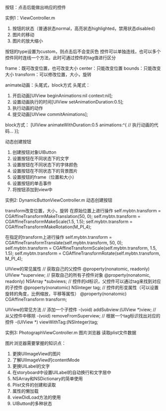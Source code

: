 按钮：点击后能做出响应的控件

实例1：ViewController.m
1. 按钮的状态（普通状态normal，高亮状态highlighted，禁用状态disabled）
2. 图片的移动
3. 图片的放大缩小

按钮的type设置为custom，则点击后不会变灰色
控件可以单独连线，也可以多个控件同时连线一个方法，此时可通过控件的tag值进行区分

frame：既可改变位置，也可改变大小
center：只能改变位置
bounds：只能改变大小
transform：可以修改位置，大小，旋转

animate动画：头尾式，block方式
头尾式：
1. 开启动画[UIView beginAnimations:nil context:nil];
2. 设置动画执行的时间[UIView setAnimationDuration:0.5];
3. 执行动画的动作
4. 提交动画[UIView commitAnimations];

block方式：
[UIView animateWithDuration:0.5 animations:^{
// 执行动画的代码...
}];

动态创建按钮
1. 创建按钮对象UIButton
2. 设置按钮在不同状态下的文字
3. 设置按钮在不同状态下的字体颜色
4. 设置按钮在不同状态下的背景图片
5. 设置按钮的frame（位置和大小）
6. 设置按钮的单击事件
7. 将按钮添加到view中

实例2: DynamicButtonViewController.m
动态创建按钮

transform改变位置，大小，旋转
在原始位置上进行操作
self.mybtn.transform = CGAffineTransformMakeTranslation(50, 0);
self.mybtn.transform = CGAffineTransformMakeScale(1.5, 1.5);
self.mybtn.transform = CGAffineTransformMakeRotation(M_PI_4);

在指定的transform上进行操作
self.mybtn.transform = CGAffineTransformTranslate(self.mybtn.transform, 50, 0);
self.mybtn.transform = CGAffineTransformScale(self.mybtn.transform, 1.5, 1.5);
self.mybtn.transform = CGAffineTransformRotate(self.mybtn.transform, M_PI_4);

UIView的常见属性
// 获取自己的父控件
@property(nonatomic, readonly) UIView *superview;
// 获取自己的所有子控件对象
@property(nonatomic, readonly) NSArray *subviews;
// 控件的id标识，父控件可以通过tag来找到对应的子控件
@property(nonatomic) NSInteger tag;
// 控件的形变属性（可以设置旋转的角度，比例缩放，平移等属性）
@property(nonatomic) CGAffineTransform transform;

UIView的常见方法
// 添加一个子控件
-(void) addSubview:(UIView *)view;
// 从父控件中移除
-(void) removeFromSuperview;
// 根据一个tag标识找出对应的控件
-(UIView *) viewWithTag:(NSInteger)tag;

实例3: PhotographViewController.m
图片浏览器
读取plist文件数据

图片浏览器需要掌握的知识点：
1. 更换UIImageView的图片
2. 了解UIImageView的contentMode
3. 更换UILabel的文字
4. 在storyboard中设置UILabel的自动换行和文字居中
5. NSArray和NSDictionary的简单使用
6. Plist文件的创建和读取
7. 属性的懒加载
8. viewDidLoad方法的使用
9. UIButton的多种状态
